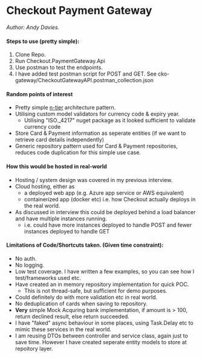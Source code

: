 # Checkout Payment Gateway
_Author: Andy Davies._

#### Steps to use (pretty simple):
1. Clone Repo.
2. Run Checkout.PaymentGateway.Api
3. Use postman to test the endpoints.
4. I have added test postman script for POST and GET. See cko-gateway/CheckoutGatewayAPI.postman_collection.json

#### Random points of interest
* Pretty simple [n-tier](https://docs.microsoft.com/en-us/azure/architecture/guide/architecture-styles/n-tier) architecture pattern.
* Utilising custom model validators for currency code & expiry year.
  * Utilising "ISO.\_4217" nuget package as it looked sufficient to validate currency code
* Store Card & Payment information as seperate entities (if we want to retrieve card details independently)
* Generic repository pattern used for Card & Payment repositories, reduces code duplication for this simple use case.

#### How this would be hosted in real-world
* Hosting / system design was covered in my previous interview.
* Cloud hosting, either as
  * a deployed web app (e.g. Azure app service or AWS equivalent)
  * containerized app (docker etc) i.e. how Checkout actually deploys in the real world.
* As discussed in interview this could be deployed behind a load balancer and have multiple instances running.
  * i.e. could have more instances deployed to handle POST and fewer instances deployed to handle GET

#### Limitations of Code/Shortcuts taken. (Given time constraint):
* No auth.
* No logging.
* Low test coverage. I have written a few examples, so you can see how I test/frameworks used etc.
* Have created an in memory repository implementation for quick POC.
  * This is not thread-safe, but sufficient for demo purposes.
* Could definitely do with more validation etc in real world.
* No deduplication of cards when saving to repository.
* **Very** simple Mock Acquring bank implementation, if amount is > 100, return declined result, else return succeeded.
* I have "faked" async behaviour in some places, using Task.Delay etc to mimic these services in the real world.
* I am reusing DTOs between controller and service class, again just to save time. However I have created seperate entity models to store at repoitory layer.
